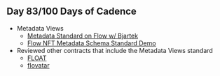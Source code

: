 ## Day 83/100 Days of Cadence

* Metadata Views
  * [Metadata Standard on Flow w/ Bjartek](https://youtu.be/rgJRTozG3cw) 
  * [Flow NFT Metadata Schema Standard Demo](https://youtu.be/aeU3rMlkIW0) 
* Reviewed other contracts that include the Metadata Views standard
  * [FLOAT](https://github.com/muttoni/float/blob/main/src/cadence/float/FLOAT.cdc) 
  * [flovatar](https://github.com/crash13override/flovatar/blob/main/contracts/Flovatar.cdc)
  
